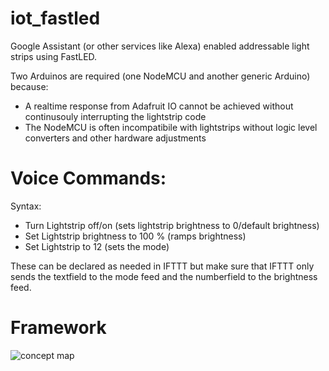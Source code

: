 # iot_fastled
Google Assistant (or other services like Alexa) enabled addressable light strips using FastLED. 

Two Arduinos are required (one NodeMCU and another generic Arduino) because:
- A realtime response from Adafruit IO cannot be achieved without continusouly interrupting the lightstrip code
- The NodeMCU is often incompatibile with lightstrips without logic level converters and other hardware adjustments

# Voice Commands:
Syntax:
- Turn Lightstrip off/on (sets lightstrip brightness to 0/default brightness)
- Set Lightstrip brightness to 100 % (ramps brightness)
- Set Lightstrip to 12 (sets the mode)

These can be declared as needed in IFTTT but make sure that IFTTT only sends the textfield to the mode feed and the numberfield to the brightness feed.
# Framework
![concept map](https://github.com/dgorbunov/iot_fastled/blob/master/ConceptMap.PNG)
